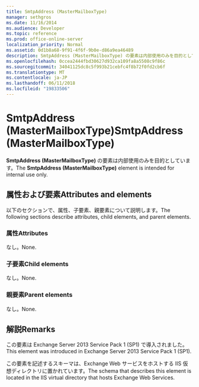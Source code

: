 ```yaml
---
title: SmtpAddress (MasterMailboxType)
manager: sethgros
ms.date: 11/16/2014
ms.audience: Developer
ms.topic: reference
ms.prod: office-online-server
localization_priority: Normal
ms.assetid: 0d1b8a68-9f91-4f6f-9b0e-d86a9ea46489
description: SmtpAddress (MasterMailboxType) の要素は内部使用のみを目的としています。
ms.openlocfilehash: 0ccea2444fbd30627d932ca109fa8a5508c9f86c
ms.sourcegitcommit: 34041125dc8c5f993b21cebfc4f8b72f0fd2cb6f
ms.translationtype: MT
ms.contentlocale: ja-JP
ms.lasthandoff: 06/11/2018
ms.locfileid: "19833506"
---
```

# <a name="smtpaddress-mastermailboxtype"></a><span data-ttu-id="efaa5-103">SmtpAddress (MasterMailboxType)</span><span class="sxs-lookup"><span data-stu-id="efaa5-103">SmtpAddress (MasterMailboxType)</span></span>

<span data-ttu-id="efaa5-104">**SmtpAddress (MasterMailboxType)** の要素は内部使用のみを目的としています。</span><span class="sxs-lookup"><span data-stu-id="efaa5-104">The **SmtpAddress (MasterMailboxType)** element is intended for internal use only.</span></span> 

## <a name="attributes-and-elements"></a><span data-ttu-id="efaa5-105">属性および要素</span><span class="sxs-lookup"><span data-stu-id="efaa5-105">Attributes and elements</span></span>

<span data-ttu-id="efaa5-106">以下のセクションで、属性、子要素、親要素について説明します。</span><span class="sxs-lookup"><span data-stu-id="efaa5-106">The following sections describe attributes, child elements, and parent elements.</span></span>
  
### <a name="attributes"></a><span data-ttu-id="efaa5-107">属性</span><span class="sxs-lookup"><span data-stu-id="efaa5-107">Attributes</span></span>

<span data-ttu-id="efaa5-108">なし。</span><span class="sxs-lookup"><span data-stu-id="efaa5-108">None.</span></span>
  
### <a name="child-elements"></a><span data-ttu-id="efaa5-109">子要素</span><span class="sxs-lookup"><span data-stu-id="efaa5-109">Child elements</span></span>

<span data-ttu-id="efaa5-110">なし。</span><span class="sxs-lookup"><span data-stu-id="efaa5-110">None.</span></span>
  
### <a name="parent-elements"></a><span data-ttu-id="efaa5-111">親要素</span><span class="sxs-lookup"><span data-stu-id="efaa5-111">Parent elements</span></span>

<span data-ttu-id="efaa5-112">なし。</span><span class="sxs-lookup"><span data-stu-id="efaa5-112">None.</span></span>
  
## <a name="remarks"></a><span data-ttu-id="efaa5-113">解説</span><span class="sxs-lookup"><span data-stu-id="efaa5-113">Remarks</span></span>

<span data-ttu-id="efaa5-114">この要素は Exchange Server 2013 Service Pack 1 (SP1) で導入されました。</span><span class="sxs-lookup"><span data-stu-id="efaa5-114">This element was introduced in Exchange Server 2013 Service Pack 1 (SP1).</span></span>
  
<span data-ttu-id="efaa5-115">この要素を記述するスキーマは、Exchange Web サービスをホストする IIS 仮想ディレクトリに置かれています。</span><span class="sxs-lookup"><span data-stu-id="efaa5-115">The schema that describes this element is located in the IIS virtual directory that hosts Exchange Web Services.</span></span>
  

